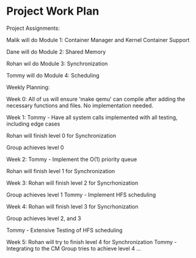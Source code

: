 # Project Work Plan

Project Assignments:

Malik will do Module 1: Container Manager and Kernel Container Support

Dane will do Module 2: Shared Memory

Rohan wil do Module 3: Synchronization

Tommy will do Module 4: Scheduling


Weekly Planning:

Week 0: 
All of us will ensure 'make qemu' can compile after adding the necessary functions and files. No implementation needed. 

Week 1:
Tommy - Have all system calls implemented with all testing, including edge cases


Rohan will finish level 0 for Synchronization

Group achieves level 0

Week 2:
Tommy - Implement the O(1) priority queue

Rohan will finish level 1 for Synchronization

Week 3:
Rohan will finish level 2 for Syncrhonization

Group achieves level 1
Tommy - Implement HFS scheduling

Week 4:
Rohan will finish level 3 for Syncrhonization

Group achieves level 2, and 3

Tommy - Extensive Testing of HFS scheduling

Week 5: 
Rohan will try to finish level 4 for Synchronization
Tommy - Integrating to the CM
Group tries to achieve level 4
...
